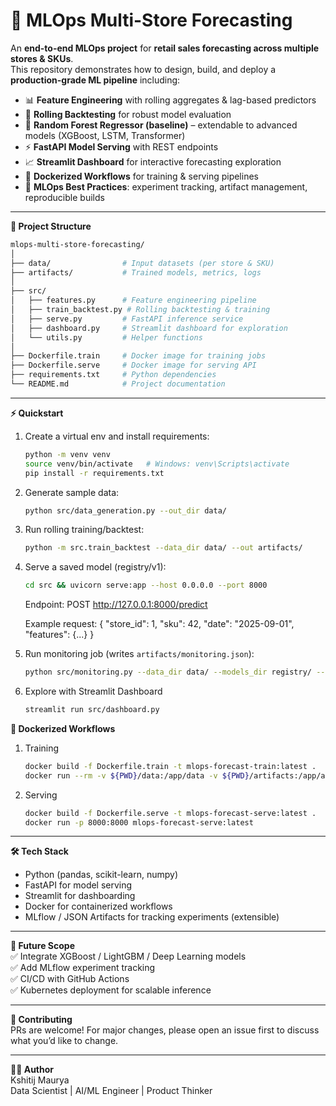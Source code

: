 # 🛒 MLOps Multi-Store Forecasting

An **end-to-end MLOps project** for **retail sales forecasting across multiple stores & SKUs**.  
This repository demonstrates how to design, build, and deploy a **production-grade ML pipeline** including:

- 📊 **Feature Engineering** with rolling aggregates & lag-based predictors  
- 🔁 **Rolling Backtesting** for robust model evaluation  
- 🌲 **Random Forest Regressor (baseline)** – extendable to advanced models (XGBoost, LSTM, Transformer)  
- ⚡ **FastAPI Model Serving** with REST endpoints  
- 📈 **Streamlit Dashboard** for interactive forecasting exploration  
- 🐳 **Dockerized Workflows** for training & serving pipelines  
- 🔧 **MLOps Best Practices**: experiment tracking, artifact management, reproducible builds  

---

**🚀 Project Structure**
```bash
mlops-multi-store-forecasting/
│
├── data/                # Input datasets (per store & SKU)
├── artifacts/           # Trained models, metrics, logs
│
├── src/
│   ├── features.py      # Feature engineering pipeline
│   ├── train_backtest.py # Rolling backtesting & training
│   ├── serve.py         # FastAPI inference service
│   ├── dashboard.py     # Streamlit dashboard for exploration
│   └── utils.py         # Helper functions
│
├── Dockerfile.train     # Docker image for training jobs
├── Dockerfile.serve     # Docker image for serving API
├── requirements.txt     # Python dependencies
└── README.md            # Project documentation
```
---
**⚡ Quickstart**
1. Create a virtual env and install requirements:
   ```bash
   python -m venv venv
   source venv/bin/activate   # Windows: venv\Scripts\activate
   pip install -r requirements.txt
   ```
2. Generate sample data:
   ```bash
   python src/data_generation.py --out_dir data/
   ```
3. Run rolling training/backtest:
   ```bash
   python -m src.train_backtest --data_dir data/ --out artifacts/
   ```
4. Serve a saved model (registry/v1):
   ```bash
   cd src && uvicorn serve:app --host 0.0.0.0 --port 8000
   ```
   Endpoint: POST http://127.0.0.1:8000/predict

   Example request:
   {
     "store_id": 1,
     "sku": 42,
     "date": "2025-09-01",
     "features": {...}
   }
5. Run monitoring job (writes `artifacts/monitoring.json`):
   ```bash
   python src/monitoring.py --data_dir data/ --models_dir registry/ --out artifacts/monitoring.json
   ```

6. Explore with Streamlit Dashboard
   ```bash
   streamlit run src/dashboard.py
   ```
**🐳 Dockerized Workflows**
1. Training
   ```bash
   docker build -f Dockerfile.train -t mlops-forecast-train:latest .
   docker run --rm -v ${PWD}/data:/app/data -v ${PWD}/artifacts:/app/artifacts mlops-forecast-train:latest
   ```
2. Serving
   ```bash
   docker build -f Dockerfile.serve -t mlops-forecast-serve:latest .
   docker run -p 8000:8000 mlops-forecast-serve:latest
   ```
---
**🛠️ Tech Stack**  
- Python (pandas, scikit-learn, numpy)  
- FastAPI for model serving  
- Streamlit for dashboarding  
- Docker for containerized workflows  
- MLflow / JSON Artifacts for tracking experiments (extensible)  
---
**🔮 Future Scope**  
✅ Integrate XGBoost / LightGBM / Deep Learning models  
✅ Add MLflow experiment tracking  
✅ CI/CD with GitHub Actions  
✅ Kubernetes deployment for scalable inference  

---
**🤝 Contributing**  
PRs are welcome! For major changes, please open an issue first to discuss what you’d like to change.  

---
**👨‍💻 Author**  
Kshitij Maurya  
Data Scientist | AI/ML Engineer | Product Thinker  
